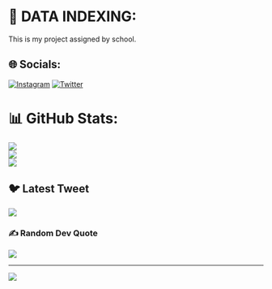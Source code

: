 # 💫 DATA INDEXING:
This is my project assigned by school.


## 🌐 Socials:
[![Instagram](https://img.shields.io/badge/Instagram-%23E4405F.svg?logo=Instagram&logoColor=white)](https://instagram.com/akszt) [![Twitter](https://img.shields.io/badge/Twitter-%231DA1F2.svg?logo=Twitter&logoColor=white)](https://twitter.com/vexrxakshat) 
# 📊 GitHub Stats:
![](https://github-readme-stats.vercel.app/api?username=nerkoux&theme=dark&hide_border=false&include_all_commits=false&count_private=false)<br/>
![](https://github-readme-streak-stats.herokuapp.com/?user=nerkoux&theme=dark&hide_border=false)<br/>
![](https://github-readme-stats.vercel.app/api/top-langs/?username=nerkoux&theme=dark&hide_border=false&include_all_commits=false&count_private=false&layout=compact)

## 🐦 Latest Tweet
[![](https://gtce.itsvg.in/api?username=vexrxakshat)](https://github.com/VishwaGauravIn/github-twitter-card-embed)

### ✍️ Random Dev Quote
![](https://quotes-github-readme.vercel.app/api?type=horizontal&theme=radical)

---
[![](https://visitcount.itsvg.in/api?id=nerkoux&icon=0&color=0)](https://visitcount.itsvg.in)

<!-- Proudly created with GPRM ( https://gprm.itsvg.in ) -->
